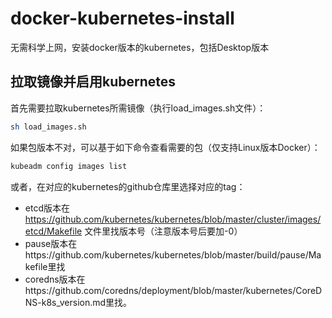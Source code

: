 # docker-kubernetes-install
无需科学上网，安装docker版本的kubernetes，包括Desktop版本

## 拉取镜像并启用kubernetes

首先需要拉取kubernetes所需镜像（执行load_images.sh文件）：
```bash
sh load_images.sh
```
如果包版本不对，可以基于如下命令查看需要的包（仅支持Linux版本Docker）：
```bash
kubeadm config images list
```
或者，在对应的kubernetes的github仓库里选择对应的tag：
* etcd版本在 https://github.com/kubernetes/kubernetes/blob/master/cluster/images/etcd/Makefile 文件里找版本号（注意版本号后要加-0）
* pause版本在https://github.com/kubernetes/kubernetes/blob/master/build/pause/Makefile里找
* coredns版本在https://github.com/coredns/deployment/blob/master/kubernetes/CoreDNS-k8s_version.md里找。
